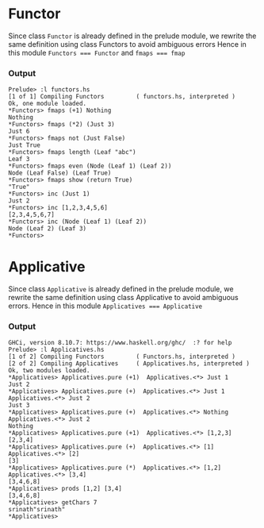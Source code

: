 # Functor
Since class `Functor` is already defined in the prelude module, we rewrite the same definition using class Functors to avoid ambiguous errors
Hence in this module `Functors === Functor` and `fmaps === fmap`


### Output

```
Prelude> :l functors.hs
[1 of 1] Compiling Functors         ( functors.hs, interpreted )
Ok, one module loaded.
*Functors> fmaps (+1) Nothing
Nothing
*Functors> fmaps (*2) (Just 3)
Just 6
*Functors> fmaps not (Just False)
Just True
*Functors> fmaps length (Leaf "abc")
Leaf 3
*Functors> fmaps even (Node (Leaf 1) (Leaf 2))
Node (Leaf False) (Leaf True)
*Functors> fmaps show (return True)
"True"
*Functors> inc (Just 1)
Just 2
*Functors> inc [1,2,3,4,5,6]
[2,3,4,5,6,7]
*Functors> inc (Node (Leaf 1) (Leaf 2))
Node (Leaf 2) (Leaf 3)
*Functors> 
```

# Applicative
Since class `Applicative` is already defined in the prelude module, we rewrite the same definition using class Applicative to avoid ambiguous errors.
Hence in this module `Applicatives === Applicative`  

### Output
```
GHCi, version 8.10.7: https://www.haskell.org/ghc/  :? for help
Prelude> :l Applicatives.hs 
[1 of 2] Compiling Functors         ( Functors.hs, interpreted )
[2 of 2] Compiling Applicatives     ( Applicatives.hs, interpreted )
Ok, two modules loaded.
*Applicatives> Applicatives.pure (+1)  Applicatives.<*> Just 1
Just 2
*Applicatives> Applicatives.pure (+)  Applicatives.<*> Just 1 Applicatives.<*> Just 2
Just 3
*Applicatives> Applicatives.pure (+)  Applicatives.<*> Nothing  Applicatives.<*> Just 2
Nothing
*Applicatives> Applicatives.pure (+1)  Applicatives.<*> [1,2,3]
[2,3,4]
*Applicatives> Applicatives.pure (+)  Applicatives.<*> [1] Applicatives.<*> [2]
[3]
*Applicatives> Applicatives.pure (*)  Applicatives.<*> [1,2] Applicatives.<*> [3,4]
[3,4,6,8]
*Applicatives> prods [1,2] [3,4]
[3,4,6,8]
*Applicatives> getChars 7
srinath"srinath"
*Applicatives> 
```

